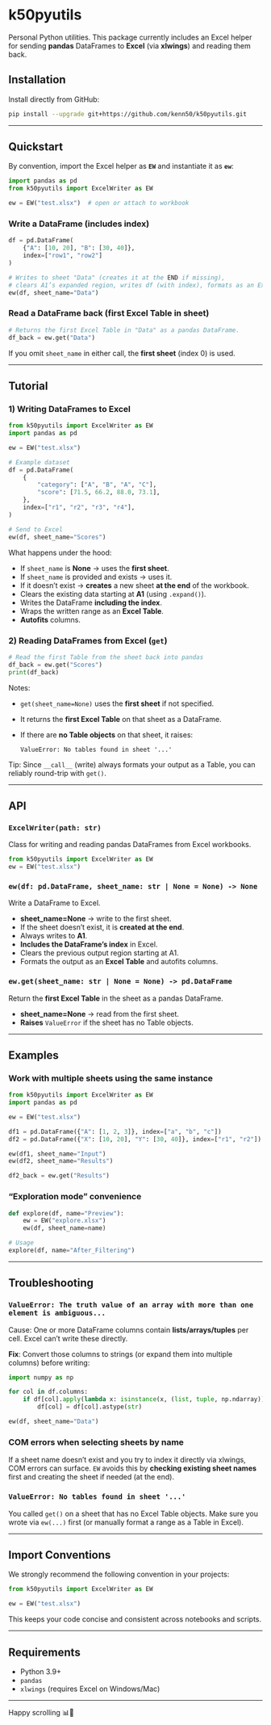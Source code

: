 # k50pyutils

Personal Python utilities.
This package currently includes an Excel helper for sending **pandas** DataFrames to **Excel** (via **xlwings**) and reading them back.

## Installation

Install directly from GitHub:

```bash
pip install --upgrade git+https://github.com/kenn50/k50pyutils.git
```

---

## Quickstart

By convention, import the Excel helper as **`EW`** and instantiate it as **`ew`**:

```python
import pandas as pd
from k50pyutils import ExcelWriter as EW

ew = EW("test.xlsx")  # open or attach to workbook
```

### Write a DataFrame (includes index)

```python
df = pd.DataFrame(
    {"A": [10, 20], "B": [30, 40]},
    index=["row1", "row2"]
)

# Writes to sheet "Data" (creates it at the END if missing),
# clears A1’s expanded region, writes df (with index), formats as an Excel Table, autofits columns.
ew(df, sheet_name="Data")
```

### Read a DataFrame back (first Excel Table in sheet)

```python
# Returns the first Excel Table in "Data" as a pandas DataFrame.
df_back = ew.get("Data")
```

If you omit `sheet_name` in either call, the **first sheet** (index 0) is used.

---

## Tutorial

### 1) Writing DataFrames to Excel

```python
from k50pyutils import ExcelWriter as EW
import pandas as pd

ew = EW("test.xlsx")

# Example dataset
df = pd.DataFrame(
    {
        "category": ["A", "B", "A", "C"],
        "score": [71.5, 66.2, 88.0, 73.1],
    },
    index=["r1", "r2", "r3", "r4"],
)

# Send to Excel
ew(df, sheet_name="Scores")
```

What happens under the hood:

* If `sheet_name` is **None** → uses the **first sheet**.
* If `sheet_name` is provided and exists → uses it.
* If it doesn’t exist → **creates** a new sheet **at the end** of the workbook.
* Clears the existing data starting at **A1** (using `.expand()`).
* Writes the DataFrame **including the index**.
* Wraps the written range as an **Excel Table**.
* **Autofits** columns.

### 2) Reading DataFrames from Excel (`get`)

```python
# Read the first Table from the sheet back into pandas
df_back = ew.get("Scores")
print(df_back)
```

Notes:

* `get(sheet_name=None)` uses the **first sheet** if not specified.
* It returns the **first Excel Table** on that sheet as a DataFrame.
* If there are **no Table objects** on that sheet, it raises:

  ```
  ValueError: No tables found in sheet '...'
  ```

Tip: Since `__call__` (write) always formats your output as a Table, you can reliably round-trip with `get()`.

---

## API

### `ExcelWriter(path: str)`

Class for writing and reading pandas DataFrames from Excel workbooks.

```python
from k50pyutils import ExcelWriter as EW
ew = EW("test.xlsx")
```

### `ew(df: pd.DataFrame, sheet_name: str | None = None) -> None`

Write a DataFrame to Excel.

* **sheet_name=None** → write to the first sheet.
* If the sheet doesn’t exist, it is **created at the end**.
* Always writes to **A1**.
* **Includes the DataFrame’s index** in Excel.
* Clears the previous output region starting at A1.
* Formats the output as an **Excel Table** and autofits columns.

### `ew.get(sheet_name: str | None = None) -> pd.DataFrame`

Return the **first Excel Table** in the sheet as a pandas DataFrame.

* **sheet_name=None** → read from the first sheet.
* **Raises** `ValueError` if the sheet has no Table objects.

---

## Examples

### Work with multiple sheets using the same instance

```python
from k50pyutils import ExcelWriter as EW
import pandas as pd

ew = EW("test.xlsx")

df1 = pd.DataFrame({"A": [1, 2, 3]}, index=["a", "b", "c"])
df2 = pd.DataFrame({"X": [10, 20], "Y": [30, 40]}, index=["r1", "r2"])

ew(df1, sheet_name="Input")
ew(df2, sheet_name="Results")

df2_back = ew.get("Results")
```

### “Exploration mode” convenience

```python
def explore(df, name="Preview"):
    ew = EW("explore.xlsx")
    ew(df, sheet_name=name)

# Usage
explore(df, name="After_Filtering")
```

---

## Troubleshooting

### `ValueError: The truth value of an array with more than one element is ambiguous...`

Cause: One or more DataFrame columns contain **lists/arrays/tuples** per cell. Excel can’t write these directly.

**Fix**: Convert those columns to strings (or expand them into multiple columns) before writing:

```python
import numpy as np

for col in df.columns:
    if df[col].apply(lambda x: isinstance(x, (list, tuple, np.ndarray))).any():
        df[col] = df[col].astype(str)

ew(df, sheet_name="Data")
```

### COM errors when selecting sheets by name

If a sheet name doesn’t exist and you try to index it directly via xlwings, COM errors can surface. `EW` avoids this by **checking existing sheet names** first and creating the sheet if needed (at the end).

### `ValueError: No tables found in sheet '...'`

You called `get()` on a sheet that has no Excel Table objects. Make sure you wrote via `ew(...)` first (or manually format a range as a Table in Excel).

---

## Import Conventions

We strongly recommend the following convention in your projects:

```python
from k50pyutils import ExcelWriter as EW

ew = EW("test.xlsx")
```

This keeps your code concise and consistent across notebooks and scripts.

---

## Requirements

* Python 3.9+
* `pandas`
* `xlwings` (requires Excel on Windows/Mac)

---

Happy scrolling 📊🧭
